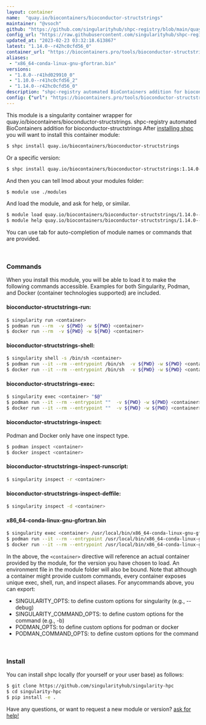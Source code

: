 ```yaml
---
layout: container
name:  "quay.io/biocontainers/bioconductor-structstrings"
maintainer: "@vsoch"
github: "https://github.com/singularityhub/shpc-registry/blob/main/quay.io/biocontainers/bioconductor-structstrings/container.yaml"
config_url: "https://raw.githubusercontent.com/singularityhub/shpc-registry/main/quay.io/biocontainers/bioconductor-structstrings/container.yaml"
updated_at: "2023-02-23 03:32:18.613867"
latest: "1.14.0--r42hc0cfd56_0"
container_url: "https://biocontainers.pro/tools/bioconductor-structstrings"
aliases:
 - "x86_64-conda-linux-gnu-gfortran.bin"
versions:
 - "1.8.0--r41hd029910_0"
 - "1.10.0--r41hc0cfd56_2"
 - "1.14.0--r42hc0cfd56_0"
description: "shpc-registry automated BioContainers addition for bioconductor-structstrings"
config: {"url": "https://biocontainers.pro/tools/bioconductor-structstrings", "maintainer": "@vsoch", "description": "shpc-registry automated BioContainers addition for bioconductor-structstrings", "latest": {"1.14.0--r42hc0cfd56_0": "sha256:90ce1fc9892147f54b442b1b8ece8c66fdc433821018e6117c06031291416789"}, "tags": {"1.8.0--r41hd029910_0": "sha256:8dda416ccf29528ff7e21c963eb1bef7291227a0c3f87d73460d0ed7c8d20705", "1.10.0--r41hc0cfd56_2": "sha256:980514e566d8c20d1d6153e731e722bbea8801ab3c5f6a8b9b6452400bb836d7", "1.14.0--r42hc0cfd56_0": "sha256:90ce1fc9892147f54b442b1b8ece8c66fdc433821018e6117c06031291416789"}, "docker": "quay.io/biocontainers/bioconductor-structstrings", "aliases": {"x86_64-conda-linux-gnu-gfortran.bin": "/usr/local/bin/x86_64-conda-linux-gnu-gfortran.bin"}}
---
```


This module is a singularity container wrapper for quay.io/biocontainers/bioconductor-structstrings.
shpc-registry automated BioContainers addition for bioconductor-structstrings
After [installing shpc](#install) you will want to install this container module:


```bash
$ shpc install quay.io/biocontainers/bioconductor-structstrings
```

Or a specific version:

```bash
$ shpc install quay.io/biocontainers/bioconductor-structstrings:1.14.0--r42hc0cfd56_0
```

And then you can tell lmod about your modules folder:

```bash
$ module use ./modules
```

And load the module, and ask for help, or similar.

```bash
$ module load quay.io/biocontainers/bioconductor-structstrings/1.14.0--r42hc0cfd56_0
$ module help quay.io/biocontainers/bioconductor-structstrings/1.14.0--r42hc0cfd56_0
```

You can use tab for auto-completion of module names or commands that are provided.

<br>

### Commands

When you install this module, you will be able to load it to make the following commands accessible.
Examples for both Singularity, Podman, and Docker (container technologies supported) are included.

#### bioconductor-structstrings-run:

```bash
$ singularity run <container>
$ podman run --rm  -v ${PWD} -w ${PWD} <container>
$ docker run --rm  -v ${PWD} -w ${PWD} <container>
```

#### bioconductor-structstrings-shell:

```bash
$ singularity shell -s /bin/sh <container>
$ podman run --it --rm --entrypoint /bin/sh  -v ${PWD} -w ${PWD} <container>
$ docker run --it --rm --entrypoint /bin/sh  -v ${PWD} -w ${PWD} <container>
```

#### bioconductor-structstrings-exec:

```bash
$ singularity exec <container> "$@"
$ podman run --it --rm --entrypoint ""  -v ${PWD} -w ${PWD} <container> "$@"
$ docker run --it --rm --entrypoint ""  -v ${PWD} -w ${PWD} <container> "$@"
```

#### bioconductor-structstrings-inspect:

Podman and Docker only have one inspect type.

```bash
$ podman inspect <container>
$ docker inspect <container>
```

#### bioconductor-structstrings-inspect-runscript:

```bash
$ singularity inspect -r <container>
```

#### bioconductor-structstrings-inspect-deffile:

```bash
$ singularity inspect -d <container>
```


#### x86_64-conda-linux-gnu-gfortran.bin

```bash
$ singularity exec <container> /usr/local/bin/x86_64-conda-linux-gnu-gfortran.bin
$ podman run --it --rm --entrypoint /usr/local/bin/x86_64-conda-linux-gnu-gfortran.bin   -v ${PWD} -w ${PWD} <container> -c " $@"
$ docker run --it --rm --entrypoint /usr/local/bin/x86_64-conda-linux-gnu-gfortran.bin   -v ${PWD} -w ${PWD} <container> -c " $@"
```



In the above, the `<container>` directive will reference an actual container provided
by the module, for the version you have chosen to load. An environment file in the
module folder will also be bound. Note that although a container
might provide custom commands, every container exposes unique exec, shell, run, and
inspect aliases. For anycommands above, you can export:

 - SINGULARITY_OPTS: to define custom options for singularity (e.g., --debug)
 - SINGULARITY_COMMAND_OPTS: to define custom options for the command (e.g., -b)
 - PODMAN_OPTS: to define custom options for podman or docker
 - PODMAN_COMMAND_OPTS: to define custom options for the command

<br>

### Install

You can install shpc locally (for yourself or your user base) as follows:

```bash
$ git clone https://github.com/singularityhub/singularity-hpc
$ cd singularity-hpc
$ pip install -e .
```

Have any questions, or want to request a new module or version? [ask for help!](https://github.com/singularityhub/singularity-hpc/issues)